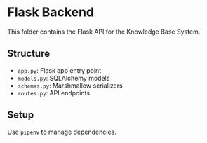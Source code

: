 # Flask Backend

This folder contains the Flask API for the Knowledge Base System.

## Structure
- `app.py`: Flask app entry point
- `models.py`: SQLAlchemy models
- `schemas.py`: Marshmallow serializers
- `routes.py`: API endpoints

## Setup
Use `pipenv` to manage dependencies.